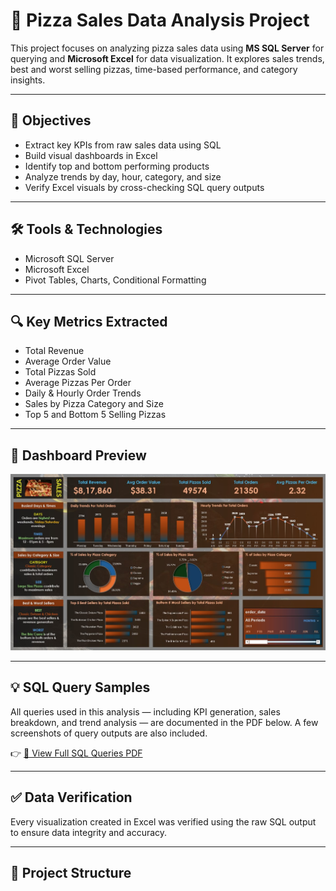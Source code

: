 # 🍕 Pizza Sales Data Analysis Project

This project focuses on analyzing pizza sales data using **MS SQL Server** for querying and **Microsoft Excel** for data visualization. It explores sales trends, best and worst selling pizzas, time-based performance, and category insights.

---

## 📌 Objectives

- Extract key KPIs from raw sales data using SQL
- Build visual dashboards in Excel
- Identify top and bottom performing products
- Analyze trends by day, hour, category, and size
- Verify Excel visuals by cross-checking SQL query outputs

---

## 🛠️ Tools & Technologies

- Microsoft SQL Server
- Microsoft Excel
- Pivot Tables, Charts, Conditional Formatting

---

## 🔍 Key Metrics Extracted

- Total Revenue
- Average Order Value
- Total Pizzas Sold
- Average Pizzas Per Order
- Daily & Hourly Order Trends
- Sales by Pizza Category and Size
- Top 5 and Bottom 5 Selling Pizzas

---

## 📸 Dashboard Preview

![Pizza Sales Dashboard](images/dashboard.jpg)

---

## 💡 SQL Query Samples

All queries used in this analysis — including KPI generation, sales breakdown, and trend analysis — are documented in the PDF below. A few screenshots of query outputs are also included.

👉 [📄 View Full SQL Queries PDF](./Pizza_Sales_SQL_Queries.pdf)

---

## ✅ Data Verification

Every visualization created in Excel was verified using the raw SQL output to ensure data integrity and accuracy.

---

## 📁 Project Structure

